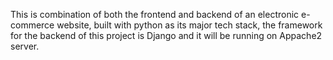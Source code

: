 This is combination of both the frontend and backend of an electronic e-commerce website, built with python as its major tech stack, the framework for the backend of this project is Django and it will be running on Appache2 server.
